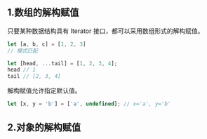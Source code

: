 ﻿## 1.数组的解构赋值
只要某种数据结构具有 Iterator 接口，都可以采用数组形式的解构赋值。
```javascript
let [a, b, c] = [1, 2, 3]
// 模式匹配

let [head, ...tail] = [1, 2, 3, 4];
head // 1
tail // [2, 3, 4]
```
解构赋值允许指定默认值。

```javascript
let [x, y = 'b'] = ['a', undefined]; // x='a', y='b'
```
## 2.对象的解构赋值

